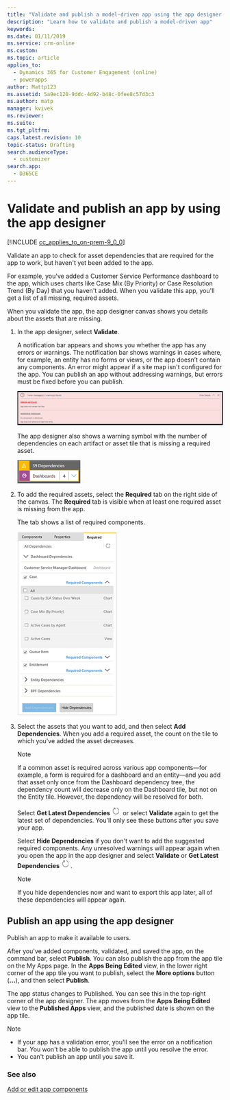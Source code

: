 ```yaml
---
title: "Validate and publish a model-driven app using the app designer | MicrosoftDocs"
description: "Learn how to validate and publish a model-driven app"
keywords: 
ms.date: 01/11/2019
ms.service: crm-online
ms.custom: 
ms.topic: article
applies_to: 
  - Dynamics 365 for Customer Engagement (online)
  - powerapps
author: Mattp123
ms.assetid: 5a9ec120-9ddc-4d92-b48c-0fee8c57d3c3
ms.author: matp
manager: kvivek
ms.reviewer: 
ms.suite: 
ms.tgt_pltfrm: 
caps.latest.revision: 10
topic-status: Drafting
search.audienceType: 
  - customizer
search.app: 
  - D365CE
---
```


# Validate and publish an app by using the app designer

[!INCLUDE [cc_applies_to_on-prem-9_0_0](../includes/cc_applies_to_on-prem-9_0_0.md)]

Validate an app to check for asset dependencies that are required for the app to work, but haven't yet been added to the app.  
  
 For example, you've added a Customer Service Performance dashboard to the app, which uses charts like Case Mix (By Priority) or Case Resolution Trend (By Day) that you haven't added. When you validate this app, you'll get a list of all missing, required assets.  
  
 When you validate the app, the app designer canvas shows you details about the assets that are missing.  
  
1.  In the app designer, select **Validate**.  
  
     A notification bar appears and shows you whether the app has any errors or warnings. The notification bar shows warnings in cases where, for example, an entity has no forms or views, or the app doesn’t contain any components. An error might appear if a site map isn't configured for the app. You can publish an app without addressing warnings, but errors must be fixed before you can publish.  
  
     ![Notification bar showing warnings in the app](../customize/media/app-designer-warning-notification.png "Notification bar showing warnings in the app")  
  
     The app designer also shows a warning symbol with the number of dependencies on each artifact or asset tile that is missing a required asset.  
  
     ![Missing component warning on the app designer tile](../customize/media/warning--button-on-app-designer-tile.png "Missing component warning on the app designer tile")  
  
2.  To add the required assets, select the **Required** tab on the right side of the canvas. The **Required** tab is visible when at least one required asset is missing from the app.  
  
     The tab shows a list of required components.  
  
     ![Required tab showing a list of missing components in the app](../customize/media/app-designer-required-components-tab.png "Required tab showing a list of missing components in the app")  
  
3.  Select the assets that you want to add, and then select **Add Dependencies**. When you add a required asset, the count on the tile to which you've added the asset decreases.  
  
    > [!NOTE]
    >  If a common asset is required across various app components&mdash;for example, a form is required for a dashboard and an entity&mdash;and you add that asset only once from the Dashboard dependency tree, the dependency count will decrease only on the Dashboard tile, but not on the Entity tile. However, the dependency will be resolved for both.  
    >   
    >  Select **Get Latest Dependencies** ![Get Latest Dependencies button in the app designer](../customize/media/app-designer-get-latest-dependencies.png "Get Latest Dependencies button in the app designer") or select **Validate** again to get the latest set of dependencies. You'll only see these buttons after you save your app.  
  
     Select **Hide Dependencies** if you don't want to add the suggested required components. Any unresolved warnings will appear again when you open the app in the app designer and select **Validate** or **Get Latest Dependencies** ![Get Latest Dependencies button in the app designer](../customize/media/app-designer-get-latest-dependencies.png "Get Latest Dependencies button in the app designer").  
  
    > [!NOTE]
    >  If you hide dependencies now and want to export this app later, all of these dependencies will appear again.  
  
## Publish an app using the app designer

Publish an app to make it available to users.  
  
 After you've added components, validated, and saved the app,  on the command bar, select **Publish**. You can also publish the app from the app tile on the My Apps page. In the **Apps Being Edited** view, in the lower right corner of the app tile you want to publish, select the **More options** button (**...**), and then select **Publish**.  
  
 The app status changes to Published. You can see this in the top-right corner of the app designer. The app moves from the **Apps Being Edited** view to the **Published Apps** view, and the published date is shown on the app tile.  
  
> [!NOTE]
> - If your app has a validation error, you'll see the error on a notification bar. You won't be able to publish the app until you resolve the error.  
> - You can't publish an app until you save it.  

### See also  
 [Add or edit app components](../customize/add-edit-app-components.md)   
 
